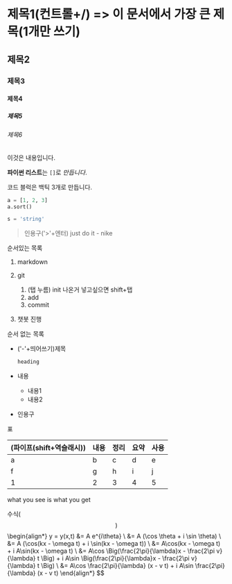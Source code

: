 # 제목1(컨트롤+/) => 이 문서에서 가장 큰 제목(1개만 쓰기)

## 제목2
### 제목3

#### 제목4

##### 제목5

###### 제목6



이것은 내용입니다.

**파이썬 리스트**는 `[]`로 *만듭니다*.



코드 블럭은 백틱 3개로 만듭니다.

```python
a = [1, 2, 3]
a.sort()

s = 'string'
```



> 인용구('>'+엔터)
> just do it - nike



순서있는 목록

1. markdown
2. git
   1. (탭 누름) init 나온거 넣고싶으면 shift+탭
   2. add
   3. commit

3. 챗봇 진행



순서 없는 목록

- ('-'+띄어쓰기)제목

  ```python
  heading
  ```

- 내용

  - 내용1
  - 내용2

- 인용구



표

| (파이프(shift+역슬래시)) | 내용 | 정리 | 요약 | 사용 |
| ------------------------ | ---- | ---- | ---- | ---- |
| a                        | b    | c    | d    | e    |
| f                        | g    | h    | i    | j    |
| 1                        | 2    | 3    | 4    | 5    |

what you see is what you get



수식($$)
$$
\begin{align*}
y = y(x,t) &= A e^{i\theta} \\
&= A (\cos \theta + i \sin \theta) \\
&= A (\cos(kx - \omega t) + i \sin(kx - \omega t)) \\
&= A\cos(kx - \omega t) + i A\sin(kx - \omega t)  \\
&= A\cos \Big(\frac{2\pi}{\lambda}x - \frac{2\pi v}{\lambda} t \Big) + i A\sin \Big(\frac{2\pi}{\lambda}x - \frac{2\pi v}{\lambda} t \Big)  \\
&= A\cos \frac{2\pi}{\lambda} (x - v t) + i A\sin \frac{2\pi}{\lambda} (x - v t)
\end{align*}
$$
